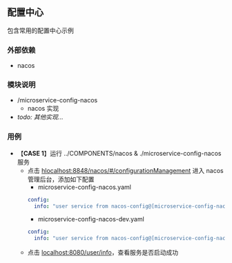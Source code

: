## 配置中心
包含常用的配置中心示例

### 外部依赖
* nacos

### 模块说明
* /microservice-config-nacos
  * nacos 实现
* *todo: 其他实现...*

### 用例
* 【**CASE 1**】运行 ../COMPONENTS/nacos & ./microservice-config-nacos 服务
  * 点击 [hlocalhost:8848/nacos/#/configurationManagement](localhost:8848/nacos/#/configurationManagement) 进入 nacos 管理后台，添加如下配置
    * microservice-config-nacos.yaml 
    ```yaml
    config:
      info: "user service from nacos-config@[microservice-config-nacos.yaml]"
    ```
    * microservice-config-nacos-dev.yaml
    ```yaml
    config:
      info: "user service from nacos-config@[microservice-config-nacos-dev.yaml]"
    ```
  * 点击 [localhost:8080/user/info](http://localhost:8080/user/info)，查看服务是否启动成功 

